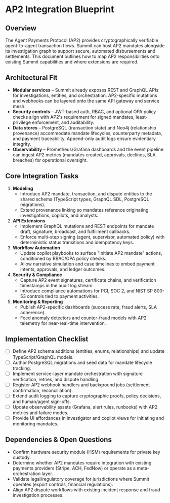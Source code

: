 # AP2 Integration Blueprint

## Overview

The Agent Payments Protocol (AP2) provides cryptographically verifiable agent-to-agent transaction flows. Summit can host AP2 mandates alongside its investigation graph to support secure, automated disbursements and settlements. This document outlines how to map AP2 responsibilities onto existing Summit capabilities and where extensions are required.

## Architectural Fit

- **Modular services** – Summit already exposes REST and GraphQL APIs for investigations, entities, and orchestration. AP2-specific mutations and webhooks can be layered onto the same API gateway and service mesh.
- **Security controls** – JWT-based auth, RBAC, and optional OPA policy checks align with AP2's requirement for signed mandates, least-privilege enforcement, and auditability.
- **Data stores** – PostgreSQL (transaction state) and Neo4j (relationship provenance) accommodate mandate lifecycles, counterparty metadata, and payment traceability. Append-only audit logs ensure evidentiary integrity.
- **Observability** – Prometheus/Grafana dashboards and the event pipeline can ingest AP2 metrics (mandates created, approvals, declines, SLA breaches) for operational oversight.

## Core Integration Tasks

1. **Modeling**
   - Introduce AP2 mandate, transaction, and dispute entities to the shared schema (TypeScript types, GraphQL SDL, PostgreSQL migrations).
   - Extend provenance linking so mandates reference originating investigations, copilots, and analysts.
2. **API Extensions**
   - Implement GraphQL mutations and REST endpoints for mandate draft, signature, broadcast, and fulfillment callbacks.
   - Enforce multi-step signing (agent, supervisor, automated policy) with deterministic status transitions and idempotency keys.
3. **Workflow Automation**
   - Update copilot playbooks to surface "Initiate AP2 mandate" actions, conditioned by RBAC/OPA policy checks.
   - Allow narrative simulation and case timelines to embed payment intents, approvals, and ledger outcomes.
4. **Security & Compliance**
   - Capture AP2 event signatures, certificate chains, and verification timestamps in the audit log stream.
   - Introduce compliance automations for PCI, SOC 2, and NIST SP 800-53 controls tied to payment activities.
5. **Monitoring & Reporting**
   - Publish AP2-specific dashboards (success rate, fraud alerts, SLA adherence).
   - Feed anomaly detectors and counter-fraud models with AP2 telemetry for near-real-time intervention.

## Implementation Checklist

- [ ] Define AP2 schema additions (entities, enums, relationships) and update TypeScript/GraphQL models.
- [ ] Author PostgreSQL migrations and seed data for mandate lifecycle tracking.
- [ ] Implement service-layer mandate orchestration with signature verification, retries, and dispute handling.
- [ ] Register AP2 webhook handlers and background jobs (settlement confirmation, reconciliation).
- [ ] Extend audit logging to capture cryptographic proofs, policy decisions, and human/agent sign-offs.
- [ ] Update observability assets (Grafana, alert rules, runbooks) with AP2 metrics and failure modes.
- [ ] Provide UI affordances in investigator and copilot views for initiating and monitoring mandates.

## Dependencies & Open Questions

- Confirm hardware security module (HSM) requirements for private key custody.
- Determine whether AP2 mandates require integration with existing payments providers (Stripe, ACH, FedNow) or operate as a meta-orchestration layer.
- Validate legal/regulatory coverage for jurisdictions where Summit operates (export controls, financial regulations).
- Align AP2 dispute workflows with existing incident response and fraud investigation processes.
